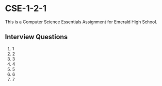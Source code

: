 # CSE-1-2-1
This is a Computer Science Essentials Assignment for Emerald High School.
## Interview Questions
1. 1
2. 2
3. 3
4. 4
5. 5
6. 6
7. 7
